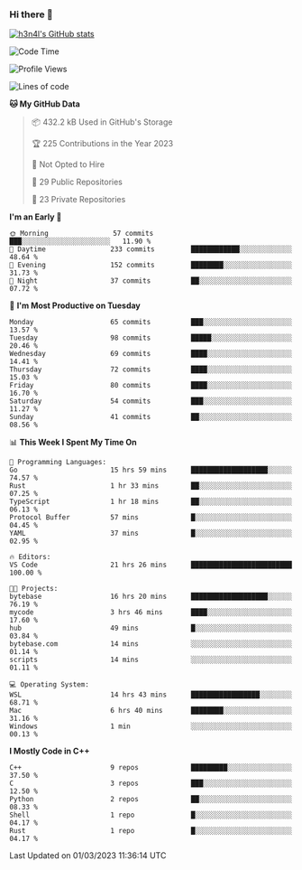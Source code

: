 ### Hi there 👋

[![h3n4l's GitHub stats](https://github-readme-stats.vercel.app/api?username=h3n4l&count_private=true&show_icons=true&theme=radical)](https://github.com/h3n4l/github-readme-stats)

<!--START_SECTION:waka-->
![Code Time](http://img.shields.io/badge/Code%20Time-986%20hrs%203%20mins-blue)

![Profile Views](http://img.shields.io/badge/Profile%20Views-2-blue)

![Lines of code](https://img.shields.io/badge/From%20Hello%20World%20I%27ve%20Written-1.7%20million%20lines%20of%20code-blue)

**🐱 My GitHub Data** 

> 📦 432.2 kB Used in GitHub's Storage 
 > 
> 🏆 225 Contributions in the Year 2023
 > 
> 🚫 Not Opted to Hire
 > 
> 📜 29 Public Repositories 
 > 
> 🔑 23 Private Repositories 
 > 
**I'm an Early 🐤** 

```text
🌞 Morning                57 commits          ███░░░░░░░░░░░░░░░░░░░░░░   11.90 % 
🌆 Daytime                233 commits         ████████████░░░░░░░░░░░░░   48.64 % 
🌃 Evening                152 commits         ████████░░░░░░░░░░░░░░░░░   31.73 % 
🌙 Night                  37 commits          ██░░░░░░░░░░░░░░░░░░░░░░░   07.72 % 
```
📅 **I'm Most Productive on Tuesday** 

```text
Monday                   65 commits          ███░░░░░░░░░░░░░░░░░░░░░░   13.57 % 
Tuesday                  98 commits          █████░░░░░░░░░░░░░░░░░░░░   20.46 % 
Wednesday                69 commits          ████░░░░░░░░░░░░░░░░░░░░░   14.41 % 
Thursday                 72 commits          ████░░░░░░░░░░░░░░░░░░░░░   15.03 % 
Friday                   80 commits          ████░░░░░░░░░░░░░░░░░░░░░   16.70 % 
Saturday                 54 commits          ███░░░░░░░░░░░░░░░░░░░░░░   11.27 % 
Sunday                   41 commits          ██░░░░░░░░░░░░░░░░░░░░░░░   08.56 % 
```


📊 **This Week I Spent My Time On** 

```text
💬 Programming Languages: 
Go                       15 hrs 59 mins      ███████████████████░░░░░░   74.57 % 
Rust                     1 hr 33 mins        ██░░░░░░░░░░░░░░░░░░░░░░░   07.25 % 
TypeScript               1 hr 18 mins        ██░░░░░░░░░░░░░░░░░░░░░░░   06.13 % 
Protocol Buffer          57 mins             █░░░░░░░░░░░░░░░░░░░░░░░░   04.45 % 
YAML                     37 mins             █░░░░░░░░░░░░░░░░░░░░░░░░   02.95 % 

🔥 Editors: 
VS Code                  21 hrs 26 mins      █████████████████████████   100.00 % 

🐱‍💻 Projects: 
bytebase                 16 hrs 20 mins      ███████████████████░░░░░░   76.19 % 
mycode                   3 hrs 46 mins       ████░░░░░░░░░░░░░░░░░░░░░   17.60 % 
hub                      49 mins             █░░░░░░░░░░░░░░░░░░░░░░░░   03.84 % 
bytebase.com             14 mins             ░░░░░░░░░░░░░░░░░░░░░░░░░   01.14 % 
scripts                  14 mins             ░░░░░░░░░░░░░░░░░░░░░░░░░   01.11 % 

💻 Operating System: 
WSL                      14 hrs 43 mins      █████████████████░░░░░░░░   68.71 % 
Mac                      6 hrs 40 mins       ████████░░░░░░░░░░░░░░░░░   31.16 % 
Windows                  1 min               ░░░░░░░░░░░░░░░░░░░░░░░░░   00.13 % 
```

**I Mostly Code in C++** 

```text
C++                      9 repos             █████████░░░░░░░░░░░░░░░░   37.50 % 
C                        3 repos             ███░░░░░░░░░░░░░░░░░░░░░░   12.50 % 
Python                   2 repos             ██░░░░░░░░░░░░░░░░░░░░░░░   08.33 % 
Shell                    1 repo              █░░░░░░░░░░░░░░░░░░░░░░░░   04.17 % 
Rust                     1 repo              █░░░░░░░░░░░░░░░░░░░░░░░░   04.17 % 
```




 Last Updated on 01/03/2023 11:36:14 UTC
<!--END_SECTION:waka-->

